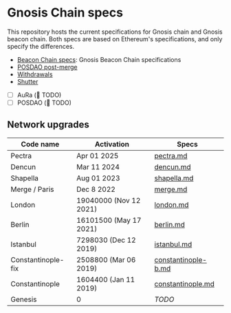# Gnosis Chain specs

This repository hosts the current specifications for Gnosis chain and Gnosis beacon chain. Both specs are based on Ethereum's specifications, and only specify the differences.

- [Beacon Chain specs](./beacon_chain.md): Gnosis Beacon Chain specifications
- [POSDAO post-merge](./execution/posdao-post-merge.md)
- [Withdrawals](./execution/withdrawals.md)
- [Shutter](./shutter/high-level.md)
- [ ] AuRa (:construction: TODO)
- [ ] POSDAO (:construction: TODO)

## Network upgrades

| Code name | Activation | Specs |
| - | - | - |
| Pectra | Apr 01 2025 | [pectra.md](./network-upgrades/pectra.md) |
| Dencun | Mar 11 2024 | [dencun.md](./network-upgrades/dencun.md) |
| Shapella | Aug 01 2023 | [shapella.md](./network-upgrades/shapella.md) |
| Merge / Paris | Dec 8 2022 | [merge.md](./network-upgrades/merge.md) |
| London | 19040000 (Nov 12 2021) | [london.md](./network-upgrades/london.md) |
| Berlin | 16101500 (May 17 2021) | [berlin.md](./network-upgrades/berlin.md) |
| Istanbul | 7298030 (Dec 12 2019) | [istanbul.md](./network-upgrades/istanbul.md) |
| Constantinople-fix | 2508800 (Mar 06 2019) | [constantinople-b.md](./network-upgrades/constantinople-fix.md) |
| Constantinople | 1604400 (Jan 11 2019) | [constantinople.md](./network-upgrades/constantinople.md) |
| Genesis | 0 | _TODO_ |

